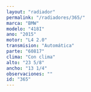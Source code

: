 ```yaml
---
layout: "radiador"
permalink: "/radiadores/365/"
marca: "BMW"
modelo: "418I"
ano: "2015"
motor: "L4 2.0"
transmision: "Automática"
parte: "60817"
clima: "Con clima"
alto: "23 5/8"
ancho: "13 1/4"
observaciones: ""
id: "365"
---
```


